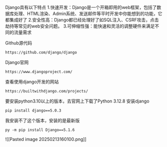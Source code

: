 Django具有以下特点
1.快速开发：Django是一个开箱即用的web框架，包括了数据库处理、HTML渲染、Admin系统、发送邮件等平时开发中你能想到的功能，它都集成好了
2.安全性高：Django都已经处理好了如SQL注入、CSRF攻击，点击劫持等常见的web安全问题。
3.可伸缩性强：能快速和灵活的调整硬件来满足不同的流量需求

Github源代码
```
https://github.com/django/django
```

Django官网
```
https://www.djangoproject.com/
```

查看使用django开发的网站
```
https://builtwithdjango.com/projects/
```

要安装python3.10以上的版本，去官网上下载了Python 3.12.8
安装django
```
pip install django==5.0.3
```
我安装不了这个版本，安装的是最新版
```
py -m pip install Django==5.1.6
```
![[Pasted image 20250213160100.png]]

